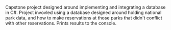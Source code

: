 Capstone project designed around implementing and integrating a database in C#. Project invovled using a database designed around holding national park data, and how to make reservations at those parks that didn't conflict with other reservations.
Prints results to the console. 
